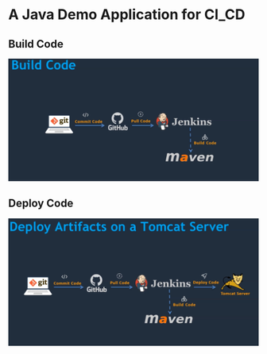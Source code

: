 # A Java Demo Application for CI_CD
## Build Code
![build](./Asset/Build.png)




## Deploy Code
![deploy](./Asset/Deploy.png)
